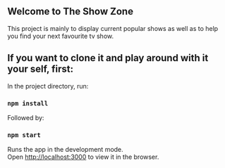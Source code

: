 ## Welcome to The Show Zone

This project is mainly to display current popular shows as well as to help you find your next favourite tv show.

## If you want to clone it and play around with it your self, first:

In the project directory, run:

### `npm install`

Followed by:

### `npm start`

Runs the app in the development mode.<br />
Open [http://localhost:3000](http://localhost:3000) to view it in the browser.
